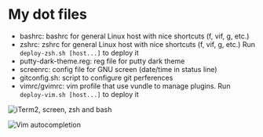 My dot files
============

- bashrc: bashrc for general Linux host with nice shortcuts (f, vif, g, etc.)
- zshrc: zshrc for general Linux host with nice shortcuts (f, vif, g, etc.)
  Run `deploy-zsh.sh [host...]` to deploy it
- putty-dark-theme.reg: reg file for putty dark theme
- screenrc: config file for GNU screen (date/time in status line)
- gitconfig.sh: script to configure git perferences
- vimrc/gvimrc: vim profile that use vundle to manage plugins.
  Run `deploy-vim.sh [host...]` to deploy it

![iTerm2, screen, zsh and bash](https://raw.github.com/ymattw/profiles/gh-pages/img/term-screen-shell.png)

![Vim autocompletion](https://raw.github.com/ymattw/profiles/gh-pages/img/vim.png)
